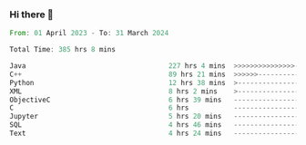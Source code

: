 ### Hi there 👋

<!--
**luoxuanzao/luoxuanzao** is a ✨ _special_ ✨ repository because its `README.md` (this file) appears on your GitHub profile.

Here are some ideas to get you started:

- 🔭 I’m currently working on ...
- 🌱 I’m currently learning ...
- 👯 I’m looking to collaborate on ...
- 🤔 I’m looking for help with ...
- 💬 Ask me about ...
- 📫 How to reach me: ...
- 😄 Pronouns: ...
- ⚡ Fun fact: ...
-->

<!--START_SECTION:waka-->

```rust
From: 01 April 2023 - To: 31 March 2024

Total Time: 385 hrs 8 mins

Java                                   227 hrs 4 mins  >>>>>>>>>>>>>>>----------   58.75 %
C++                                    89 hrs 21 mins  >>>>>>-------------------   23.12 %
Python                                 12 hrs 38 mins  >------------------------   03.27 %
XML                                    8 hrs 2 mins    >------------------------   02.08 %
ObjectiveC                             6 hrs 39 mins   -------------------------   01.72 %
C                                      6 hrs           -------------------------   01.55 %
Jupyter                                5 hrs 20 mins   -------------------------   01.38 %
SQL                                    4 hrs 46 mins   -------------------------   01.23 %
Text                                   4 hrs 24 mins   -------------------------   01.14 %
```

<!--END_SECTION:waka-->